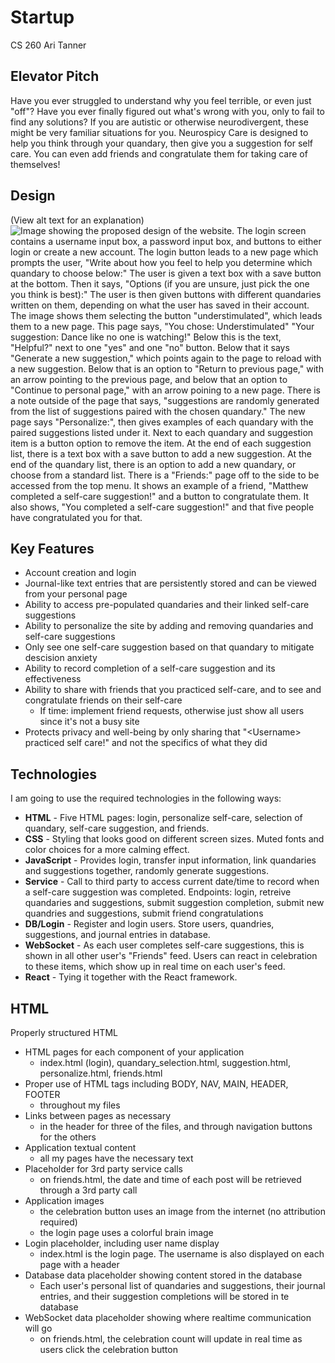 # Startup
CS 260
Ari Tanner

## Elevator Pitch
Have you ever struggled to understand why you feel terrible, or even just "off"? Have you ever finally figured out what's wrong with you, only to fail to find any solutions? If you are autistic or otherwise neurodivergent, these might be very familiar situations for you. Neurospicy Care is designed to help you think through your quandary, then give you a suggestion for self care. You can even add friends and congratulate them for taking care of themselves!

## Design
(View alt text for an explanation)
![Image showing the proposed design of the website. The login screen contains a username input box, a password input box, and buttons to either login or create a new account. The login button leads to a new page which prompts the user, "Write about how you feel to help you determine which quandary to choose below:" The user is given a text box with a save button at the bottom. Then it says, "Options (if you are unsure, just pick the one you think is best):" The user is then given buttons with different quandaries written on them, depending on what the user has saved in their account. The image shows them selecting the button "understimulated", which leads them to a new page. This page says, "You chose: Understimulated" "Your suggestion: Dance like no one is watching!" Below this is the text, "Helpful?" next to one "yes" and one "no" button. Below that it says "Generate a new suggestion," which points again to the page to reload with a new suggestion. Below that is an option to "Return to previous page," with an arrow pointing to the previous page, and below that an option to "Continue to personal page," with an arrow poining to a new page. There is a note outside of the page that says, "suggestions are randomly generated from the list of suggestions paired with the chosen quandary." The new page says "Personalize:", then gives examples of each quandary with the paired suggestions listed under it. Next to each quandary and suggestion item is a button option to remove the item. At the end of each suggestion list, there is a text box with a save button to add a new suggestion. At the end of the quandary list, there is an option to add a new quandary, or choose from a standard list. There is a "Friends:" page off to the side to be accessed from the top menu. It shows an example of a friend, "Matthew completed a self-care suggestion!" and a button to congratulate them. It also shows, "You completed a self-care suggestion!" and that five people have congratulated you for that.](/IMG_0922.jpg)

## Key Features
- Account creation and login
- Journal-like text entries that are persistently stored and can be viewed from your personal page
- Ability to access pre-populated quandaries and their linked self-care suggestions
- Ability to personalize the site by adding and removing quandaries and self-care suggestions
- Only see one self-care suggestion based on that quandary to mitigate descision anxiety
- Ability to record completion of a self-care suggestion and its effectiveness
- Ability to share with friends that you practiced self-care, and to see and congratulate friends on their self-care
    - If time: implement friend requests, otherwise just show all users since it's not a busy site
- Protects privacy and well-being by only sharing that "\<Username\> practiced self care!" and not the specifics of what they did

## Technologies
I am going to use the required technologies in the following ways:
- **HTML** - Five HTML pages: login, personalize self-care, selection of quandary, self-care suggestion, and friends.
- **CSS** - Styling that looks good on different screen sizes. Muted fonts and color choices for a more calming effect.
- **JavaScript** - Provides login, transfer input information, link quandaries and suggestions together, randomly generate suggestions.
- **Service** - Call to third party to access current date/time to record when a self-care suggestion was completed. Endpoints: login, retreive quandaries and suggestions, submit suggestion completion, submit new quandries and suggestions, submit friend congratulations
- **DB/Login** - Register and login users. Store users, quandries, suggestions, and journal entries in database.
- **WebSocket** - As each user completes self-care suggestions, this is shown in all other user's "Friends" feed. Users can react in celebration to these items, which show up in real time on each user's feed.
- **React** - Tying it together with the React framework.

## HTML
Properly structured HTML
- HTML pages for each component of your application
    - index.html (login), quandary_selection.html, suggestion.html, personalize.html, friends.html
- Proper use of HTML tags including BODY, NAV, MAIN, HEADER, FOOTER
    - throughout my files
- Links between pages as necessary
    - in the header for three of the files, and through navigation buttons for the others
- Application textual content
    - all my pages have the necessary text
- Placeholder for 3rd party service calls
    - on friends.html, the date and time of each post will be retrieved through a 3rd party call
- Application images
    - the celebration button uses an image from the internet (no attribution required)
    - the login page uses a colorful brain image
- Login placeholder, including user name display
    - index.html is the login page. The username is also displayed on each page with a header
- Database data placeholder showing content stored in the database
    - Each user's personal list of quandaries and suggestions, their journal entries, and their suggestion completions will be stored in te database
- WebSocket data placeholder showing where realtime communication will go
    - on friends.html, the celebration count will update in real time as users click the celebration button
